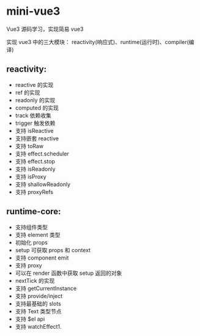 # mini-vue3

Vue3 源码学习，实现简易 vue3

实现 vue3 中的三大模块：
reactivity(响应式)、runtime(运行时)、compiler(编译)

## reactivity:

- reactive 的实现
- ref 的实现
- readonly 的实现
- computed 的实现
- track 依赖收集
- trigger 触发依赖
- 支持 isReactive
- 支持嵌套 reactive
- 支持 toRaw
- 支持 effect.scheduler
- 支持 effect.stop
- 支持 isReadonly
- 支持 isProxy
- 支持 shallowReadonly
- 支持 proxyRefs

## runtime-core:

- 支持组件类型
- 支持 element 类型
- 初始化 props
- setup 可获取 props 和 context
- 支持 component emit
- 支持 proxy
- 可以在 render 函数中获取 setup 返回的对象
- nextTick 的实现
- 支持 getCurrentInstance
- 支持 provide/inject
- 支持最基础的 slots
- 支持 Text 类型节点
- 支持 $el api
- 支持 watchEffect1.
